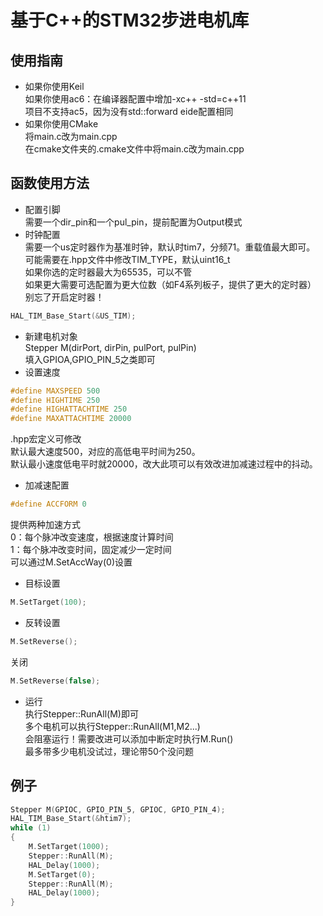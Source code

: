 # 基于C++的STM32步进电机库
## 使用指南
- 如果你使用Keil\
如果你使用ac6：在编译器配置中增加-xc++ -std=c++11\
项目不支持ac5，因为没有std::forward
eide配置相同
- 如果你使用CMake\
将main.c改为main.cpp\
在cmake文件夹的.cmake文件中将main.c改为main.cpp
## 函数使用方法
- 配置引脚\
需要一个dir_pin和一个pul_pin，提前配置为Output模式
- 时钟配置\
需要一个us定时器作为基准时钟，默认时tim7，分频71。重载值最大即可。\
可能需要在.hpp文件中修改TIM_TYPE，默认uint16_t\
如果你选的定时器最大为65535，可以不管\
如果更大需要可选配置为更大位数（如F4系列板子，提供了更大的定时器）\
别忘了开启定时器！
```cpp
HAL_TIM_Base_Start(&US_TIM);
```
- 新建电机对象\
Stepper M(dirPort, dirPin, pulPort, pulPin)\
填入GPIOA,GPIO_PIN_5之类即可
- 设置速度
``` cpp
#define MAXSPEED 500
#define HIGHTIME 250
#define HIGHATTACHTIME 250
#define MAXATTACHTIME 20000
```
.hpp宏定义可修改\
默认最大速度500，对应的高低电平时间为250。\
默认最小速度低电平时就20000，改大此项可以有效改进加减速过程中的抖动。
- 加减速配置
``` cpp
#define ACCFORM 0
```
提供两种加速方式\
0：每个脉冲改变速度，根据速度计算时间\
1：每个脉冲改变时间，固定减少一定时间\
可以通过M.SetAccWay(0)设置
- 目标设置
``` cpp
M.SetTarget(100);
```
- 反转设置
``` cpp
M.SetReverse();
```
关闭
``` cpp
M.SetReverse(false);
```
- 运行\
执行Stepper::RunAll(M)即可\
多个电机可以执行Stepper::RunAll(M1,M2...)\
会阻塞运行！需要改进可以添加中断定时执行M.Run()\
最多带多少电机没试过，理论带50个没问题
## 例子
```cpp
Stepper M(GPIOC, GPIO_PIN_5, GPIOC, GPIO_PIN_4);
HAL_TIM_Base_Start(&htim7);
while (1)
{
    M.SetTarget(1000);
    Stepper::RunAll(M);
    HAL_Delay(1000);
    M.SetTarget(0);
    Stepper::RunAll(M);
    HAL_Delay(1000);
}
```